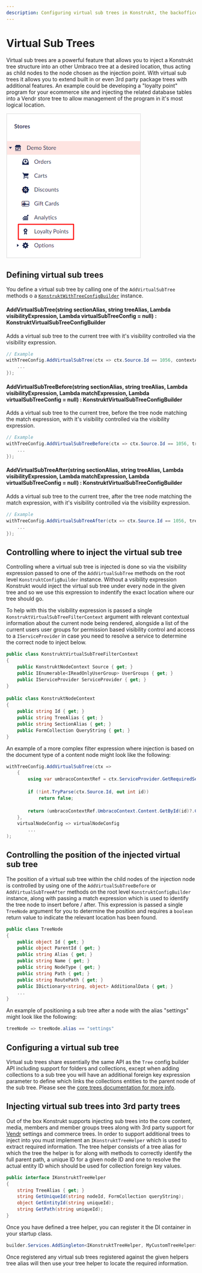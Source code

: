 ```yaml
---
description: Configuring virtual sub trees in Konstrukt, the backoffice UI builder for Umbraco.
---
```


# Virtual Sub Trees

Virtual sub trees are a powerful feature that allows you to inject a Konstrukt tree structure into an other Umbraco tree at a desired location, thus acting as child nodes to the node chosen as the injection point. With virtual sub trees it allows you to extend built in or even 3rd party package trees with additional features. An example could be developing a "loyalty point" program for your ecommerce site and injecting the related database tables into a Vendr store tree to allow management of the program in it's most logical location.

![Example virtual sub tree injected into a Vendr store tree](../images/virtual-sub-tree.png)

## Defining virtual sub trees

You define a virtual sub tree by calling one of the `AddVirtualSubTree` methods o a [`KonstruktWithTreeConfigBuilder`](../areas/trees.md#extending-an-existing-tree) instance.

#### **AddVirtualSubTree(string sectionAlias, string treeAlias, Lambda visibilityExpression, Lambda virtualSubTreeConfig = null) : KonstruktVirtualSubTreeConfigBuilder**

Adds a virtual sub tree to the current tree with it's visibility controlled via the visibility expression.

````csharp
// Example
withTreeConfig.AddVirtualSubTree(ctx => ctx.Source.Id == 1056, contextAppConfig => {
    ...
});
````

#### **AddVirtualSubTreeBefore(string sectionAlias, string treeAlias, Lambda visibilityExpression, Lambda matchExpression, Lambda virtualSubTreeConfig = null) : KonstruktVirtualSubTreeConfigBuilder**

Adds a virtual sub tree to the current tree, before the tree node matching the match expression, with it's visibility controlled via the visibility expression.

````csharp
// Example
withTreeConfig.AddVirtualSubTreeBefore(ctx => ctx.Source.Id == 1056, treeNode => treeNode.Name == "Settings", contextAppConfig => {
    ...
});
````

#### **AddVirtualSubTreeAfter(string sectionAlias, string treeAlias, Lambda visibilityExpression, Lambda matchExpression, Lambda virtualSubTreeConfig = null) : KonstruktVirtualSubTreeConfigBuilder**

Adds a virtual sub tree to the current tree, after the tree node matching the match expression, with it's visibility controlled via the visibility expression.

````csharp
// Example
withTreeConfig.AddVirtualSubTreeAfter(ctx => ctx.Source.Id == 1056, treeNode => treeNode.Name == "Settings", contextAppConfig => {
    ...
});
````

## Controlling where to inject the virtual sub tree

Controlling where a virtual sub tree is injected is done so via the visibility expression passed to one of the `AddVirtualSubTree` methods on the root level `KonstruktConfigBuilder` instance. Without a vsibility expression Konstrukt would inject the virtual sub tree under every node in the given tree and so we use this expression to indentify the exact location where our tree should go. 

To help with this the visibility expression is passed a single `KonstruktVirtualSubTreeFilterContext` argument with relevant contextual information about the current node being rendered, alongside a list of the current users user groups for permission based visibility control and access to a `IServiceProvider` in case you need to resolve a service to determine the correct node to inject below.

````csharp
public class KonstruktVirtualSubTreeFilterContext
{
    public KonstruktNodeContext Source { get; }
    public IEnumerable<IReadOnlyUserGroup> UserGroups { get; }
    public IServiceProvider ServiceProvider { get; }
}

public class KonstruktNodeContext
{
    public string Id { get; }
    public string TreeAlias { get; }
    public string SectionAlias { get; }
    public FormCollection QueryString { get; }
}
````

An example of a more complex filter expression where injection is based on the document type of a content node might look like the following:

````csharp
withTreeConfig.AddVirtualSubTree(ctx => 
    {
        using var umbracoContextRef = ctx.ServiceProvider.GetRequiredService<IUmbracoContextFactory>().EnsureUmbracoContext();
        
        if (!int.TryParse(ctx.Source.Id, out int id)) 
            return false;

        return (umbracoContextRef.UmbracoContext.Content.GetById(id)?.ContentType.Alias ?? "") == "textPage";
    }, 
    virtualNodeConfig => virtualNodeConfig
        ...
);
````

## Controlling the position of the injected virtual sub tree  

The position of a virtual sub tree within the child nodes of the injection node is controlled by using one of the  `AddVirtualSubTreeBefore` or `AddVirtualSubTreeAfter` methods on the root level `KonstruktConfigBuilder` instance, along with passing a match expression which is used to identify the tree node to insert before / after. This expression is passed a single `TreeNode` argument for you to determine the position and requires a `boolean` return value to indicate the relevant location has been found.

````csharp
public class TreeNode
{
    public object Id { get; }
    public object ParentId { get; }
    public string Alias { get; }
    public string Name { get; }
    public string NodeType { get; }
    public string Path { get; }
    public string RoutePath { get; }
    public IDictionary<string, object> AdditionalData { get; }
    ...
}
````

An example of positioning a sub tree after a node with the alias "settings" might look like the following:

````csharp
treeNode => treeNode.alias == "settings"
````

## Configuring a virtual sub tree  

Virtual sub trees share essentially the same API as the `Tree` config builder API including support for folders and collections, except when adding collections to a sub tree you will have an additional foreign key expression parameter to define which links the collections entities to the parent node of the sub tree. Please see the [core trees documentation for more info](../areas/trees.md).

## Injecting virtual sub trees into 3rd party trees

Out of the box Konstrukt supports injecting sub trees into the core content, media, members and member groups trees along with 3rd party support for [Vendr](https://vendr.net) settings and commerce trees. In order to support additional trees to inject into you must implement an `IKonstruktTreeHelper` which is used to extract required information. The tree helper consists of a tree alias for which the tree the helper is for along with methods to correctly identify the full parent path, a unique ID for a given node ID and one to resolve the actual entity ID which should be used for collection foreign key values.

````csharp
public interface IKonstruktTreeHelper
{
    string TreeAlias { get; }
    string GetUniqueId(string nodeId, FormCollection queryString);
    object GetEntityId(string uniqueId);
    string GetPath(string uniqueId);
}
````

Once you have defined a tree helper, you can register it the DI container in your startup class.

````csharp
builder.Services.AddSingleton<IKonstruktTreeHelper, MyCustomTreeHelper>();
````

Once registered any virtual sub trees registered against the given helpers tree alias will then use your tree helper to locate the required information.